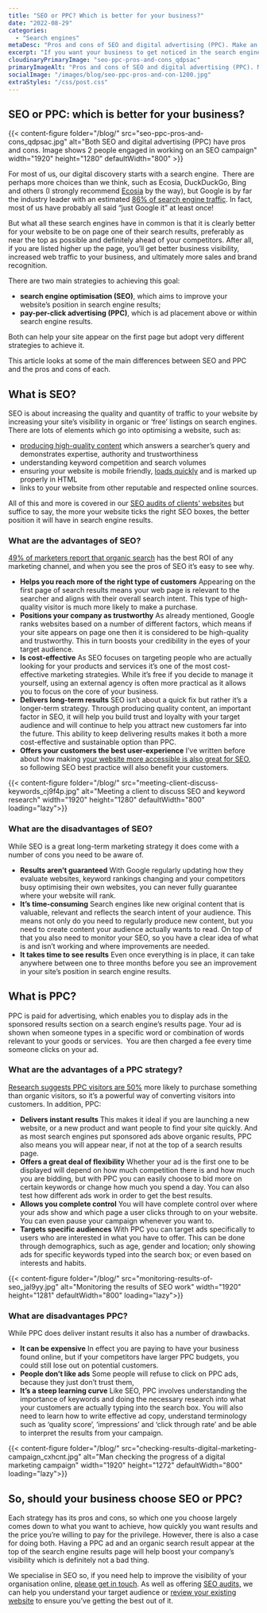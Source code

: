 ```yaml
---
title: "SEO or PPC? Which is better for your business?"
date: "2022-08-29"
categories:
  - "Search engines"
metaDesc: "Pros and cons of SEO and digital advertising (PPC). Make an informed decision about which is best for your business"
excerpt: "If you want your business to get noticed in the search engines, there are 2 main approaches. Firstly, SEO (search engine optimisation) which aims to improve the position that pages from your site achieve within the 'organic' or free listings. The other approach is to use a form of digital advertising (called PPC or Pay Per Click) to place ads for your site at the top of the search engine listings. As the name implies, you pay for each click on your ad. Both of these approaches have pros and cons and which one you use will depend on your circumstances (or you may chose to use a combination of both). This article goes into some more detail about the advantages and disadvantages of each approach so you can make an informed decision about which to use."
cloudinaryPrimaryImage: "seo-ppc-pros-and-cons_qdpsac"
primaryImageAlt: "Pros and cons of SEO and digital advertising (PPC). Make an informed decision about which is best for your business"
socialImage: "/images/blog/seo-ppc-pros-and-con-1200.jpg"
extraStyles: "/css/post.css"
---
```


## SEO or PPC: which is better for your business?

{{< content-figure folder="/blog/"
src="seo-ppc-pros-and-cons_qdpsac.jpg"
alt="Both SEO and digital advertising (PPC) have pros and cons. Image shows 2 people engaged in working on an SEO campaign"
width="1920" height="1280" defaultWidth="800" >}}

For most of us, our digital discovery starts with a search engine.  There are perhaps more choices than we think, such as Ecosia, DuckDuckGo, Bing and others (I strongly recommend [Ecosia](https://www.attractmore.uk/blog/ecosia-a-search-engine-that-plants-trees/) by the way), but Google is by far the industry leader with an estimated [86% of search engine traffic](https://gs.statcounter.com/search-engine-market-share/desktop/worldwide). In fact, most of us have probably all said “just Google it” at least once!

But what all these search engines have in common is that it is clearly better for your website to be on page one of their search results, preferably as near the top as possible and definitely ahead of your competitors. After all, if you are listed higher up the page, you’ll get better business visibility, increased web traffic to your business, and ultimately more sales and brand recognition.

There are two main strategies to achieving this goal:

- **search engine optimisation (SEO)**, which aims to improve your website’s position in search engine results;
- **pay-per-click advertising (PPC)**, which is ad placement above or within search engine results.

Both can help your site appear on the first page but adopt very different strategies to achieve it.

This article looks at some of the main differences between SEO and PPC and the pros and cons of each.

## What is SEO?

SEO is about increasing the quality and quantity of traffic to your website by increasing your site’s visibility in organic or ‘free’ listings on search engines. There are lots of elements which go into optimising a website, such as:

- [producing high-quality content](https://www.attractmore.uk/blog/how-to-write-better-content-for-your-website/) which answers a searcher’s query and demonstrates expertise, authority and trustworthiness
- understanding keyword competition and search volumes
- ensuring your website is mobile friendly, [loads quickly](https://www.attractmore.uk/blog/speedy-does-it.-why-website-speed-matters/) and is marked up properly in HTML
- links to your website from other reputable and respected online sources.

All of this and more is covered in our [SEO audits of clients' websites](https://www.attractmore.uk/services/search-engine-optimisation/) but suffice to say, the more your website ticks the right SEO boxes, the better position it will have in search engine results.

### What are the advantages of SEO?

[49% of marketers report that organic search](https://www.searchenginejournal.com/digital-marketing-channel-highest-roi/263757/) has the best ROI of any marketing channel, and when you see the pros of SEO it’s easy to see why.

- **Helps you reach more of the right type of customers** Appearing on the first page of search results means your web page is relevant to the searcher and aligns with their overall search intent. This type of high-quality visitor is much more likely to make a purchase.
- **Positions your company as trustworthy** As already mentioned, Google ranks websites based on a number of different factors, which means if your site appears on page one then it is considered to be high-quality and trustworthy. This in turn boosts your credibility in the eyes of your target audience.
- **Is cost-effective** As SEO focuses on targeting people who are actually looking for your products and services it’s one of the most cost-effective marketing strategies. While it’s free if you decide to manage it yourself, using an external agency is often more practical as it allows you to focus on the core of your business.
- **Delivers long-term results** SEO isn’t about a quick fix but rather it’s a longer-term strategy. Through producing quality content, an important factor in SEO, it will help you build trust and loyalty with your target audience and will continue to help you attract new customers far into the future. This ability to keep delivering results makes it both a more cost-effective and sustainable option than PPC.
- **Offers your customers the best user-experience** I’ve written before about how making y[our website more accessible is also great for SEO](https://www.attractmore.uk/blog/how-making-your-website-accessible-is-also-great-for-seo/), so following SEO best practice will also benefit your customers.

{{< content-figure folder="/blog/"
src="meeting-client-discuss-keywords_cj9f4p.jpg"
alt="Meeting a client to discuss SEO and keyword research"
width="1920" height="1280" defaultWidth="800"
loading="lazy">}}

### What are the disadvantages of SEO?

While SEO is a great long-term marketing strategy it does come with a number of cons you need to be aware of.

- **Results aren’t guaranteed** With Google regularly updating how they evaluate websites, keyword rankings changing and your competitors busy optimising their own websites, you can never fully guarantee where your website will rank.
- **It’s time-consuming** Search engines like new original content that is valuable, relevant and reflects the search intent of your audience. This means not only do you need to regularly produce new content, but you need to create content your audience actually wants to read. On top of that you also need to monitor your SEO, so you have a clear idea of what is and isn’t working and where improvements are needed.
- **It takes time to see results** Even once everything is in place, it can take anywhere between one to three months before you see an improvement in your site’s position in search engine results.

## What is PPC?

PPC is paid for advertising, which enables you to display ads in the sponsored results section on a search engine’s results page. Your ad is shown when someone types in a specific word or combination of words relevant to your goods or services.  You are then charged a fee every time someone clicks on your ad.

### What are the advantages of a PPC strategy?

[Research suggests PPC visitors are 50%](https://99firms.com/blog/ppc-stats/#gref) more likely to purchase something than organic visitors, so it’s a powerful way of converting visitors into customers. In addition, PPC:

- **Delivers instant results** This makes it ideal if you are launching a new website, or a new product and want people to find your site quickly. And as most search engines put sponsored ads above organic results, PPC also means you will appear near, if not at the top of a search results page.
- **Offers a great deal of flexibility** Whether your ad is the first one to be displayed will depend on how much competition there is and how much you are bidding, but with PPC you can easily choose to bid more on certain keywords or change how much you spend a day. You can also test how different ads work in order to get the best results.
- **Allows you complete control** You will have complete control over where your ads show and which page a user clicks through to on your website. You can even pause your campaign whenever you want to.
- **Targets specific audiences** With PPC you can target ads specifically to users who are interested in what you have to offer. This can be done through demographics, such as age, gender and location; only showing ads for specific keywords typed into the search box; or even based on interests and habits.

{{< content-figure folder="/blog/"
src="monitoring-results-of-seo_jal9yy.jpg"
alt="Monitoring the results of SEO work"
width="1920" height="1281" defaultWidth="800"
loading="lazy">}}

### What are disadvantages PPC?

While PPC does deliver instant results it also has a number of drawbacks.

- **It can be expensive** In effect you are paying to have your business found online, but if your competitors have larger PPC budgets, you could still lose out on potential customers.
- **People don’t like ads** Some people will refuse to click on PPC ads, because they just don’t trust them,
- **It’s a steep learning curve** Like SEO, PPC involves understanding the importance of keywords and doing the necessary research into what your customers are actually typing into the search box. You will also need to learn how to write effective ad copy, understand terminology such as ‘quality score’, ‘impressions’ and ‘click through rate’ and be able to interpret the results from your campaign.

{{< content-figure folder="/blog/"
src="checking-results-digital-marketing-campaign_cxhcnt.jpg"
alt="Man checking the progress of a digital marketing campaign"
width="1920" height="1272" defaultWidth="800"
loading="lazy">}}

## So, should your business choose SEO or PPC?

Each strategy has its pros and cons, so which one you choose largely comes down to what you want to achieve, how quickly you want results and the price you’re willing to pay for the privilege. However, there is also a case for doing both. Having a PPC ad and an organic search result appear at the top of the search engine results page will help boost your company’s visibility which is definitely not a bad thing.

We specialise in SEO so, if you need help to improve the visibility of your organisation online, [please get in touch](https://www.attractmore.uk/contact/). As well as offering [SEO audits,](https://www.attractmore.uk/services/search-engine-optimisation/) we can help you understand your target audience or [review your existing website](https://www.attractmore.uk/services/website-reviews-renovation/) to ensure you’ve getting the best out of it.
